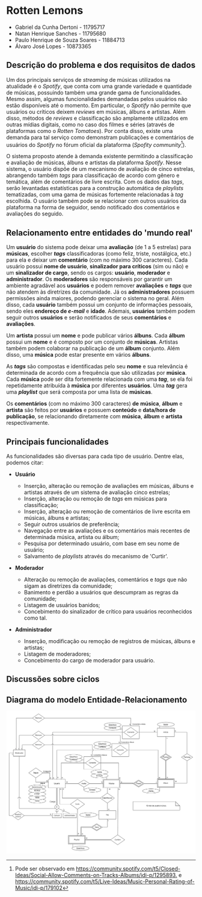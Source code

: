 # Rotten Lemons

- Gabriel da Cunha Dertoni       - 11795717
- Natan Henrique Sanches         - 11795680
- Paulo Henrique de Souza Soares - 11884713
- Álvaro José Lopes              - 10873365

## Descrição do problema e dos requisitos de dados

Um dos principais serviços de *streaming* de músicas utilizados na
atualidade é o *Spotify*, que conta com uma grande variedade e
quantidade de músicas, possuindo também uma grande gama de
funcionalidades. Mesmo assim, algumas funcionalidades demandadas pelos
usuários não estão disponíveis até o momento. Em particular, o *Spotify*
não permite que usuários ou críticos deixem *reviews* em músicas, álbuns
e artistas. Além disso, métodos de *reviews* e classificação são
amplamente utilizados em outras mídias digitais, como no caso dos filmes
e séries (através de plataformas como o *Rotten Tomatoes*). Por conta
disso, existe uma demanda para tal serviço como demonstram publicações e
comentários de usuários do *Spotify* no fórum oficial da plataforma
(*Spofity community*[^1]).

O sistema proposto atende à demanda existente permitindo a classificação
e avaliação de músicas, álbuns e artistas da plataforma *Spotify*. Nesse
sistema, o usuário dispõe de um mecanismo de avaliação de cinco
estrelas, abrangendo também *tags* para classificação de acordo com
gênero e temática, além de comentários de livre escrita. Com os dados
das *tags*, serão levantadas estatísticas para a construção automática
de *playlists* tematizadas, com uma gama de músicas fortemente
relacionadas à *tag* escolhida. O usuário também pode se relacionar com
outros usuários da plataforma na forma de seguidor, sendo notificado dos
comentários e avaliações do seguido.

## Relacionamento entre entidades do 'mundo real'

Um **usuário** do sistema pode deixar uma **avaliação** (de 1 a 5
estrelas) para **músicas**, escolher ***tags*** classificadoras (como
feliz, triste, nostálgica, etc.) para ela e deixar um **comentário**
(com no máximo 300 caracteres). Cada usuário possui **nome de usuário**,
**sinalizador para críticos** (sim ou não) e um **sinalizador de
cargo**, sendo os cargos: **usuário**, **moderador** e
**administrador**. Os **moderadores** são responsáveis por garantir um
ambiente agradável aos **usuários** e podem remover **avaliações** e
***tags*** que não atendem às diretrizes da comunidade. Já os
**administradores** possuem permissões ainda maiores, podendo gerenciar
o sistema no geral. Além disso, cada **usuário** também possui um
conjunto de informações pessoais, sendo eles **endereço de *e-mail*** e
**idade**. Ademais, **usuários** também podem seguir outros **usuários**
e serão notificados de seus **comentários** e **avaliações**.

Um **artista** possui um **nome** e pode publicar vários **álbuns**.
Cada **álbum** possui um **nome** e é composto por um conjunto de
**músicas**. Artistas também podem colaborar na publicação de um
**álbum** conjunto. Além disso, uma **música** pode estar presente em
vários **álbuns**.

As ***tags*** são compostas e identificadas pelo seu **nome** e sua
relevância é determinada de acordo com a frequência que são utilizadas
por **música**. Cada **música** pode ser dita fortemente relacionada com
uma ***tag***, se ela foi repetidamente atribuída à **música** por
diferentes **usuários**. Uma ***tag*** gera uma ***playlist*** que será
composta por uma lista de **músicas**.

Os **comentários** (com no máximo 300 caracteres) **de** **música**,
**álbum** e **artista** são feitos por **usuários** e possuem
**conteúdo** e **data/hora de publicação**, se relacionando diretamente
com **música**, **álbum** e **artista** respectivamente.

## Principais funcionalidades

As funcionalidades são diversas para cada tipo de usuário. Dentre elas,
podemos citar:

-   **Usuário**
    -   Inserção, alteração ou remoção de avaliações em músicas, álbuns
        e artistas através de um sistema de avaliação cinco estrelas;
    -   Inserção, alteração ou remoção de *tags* em músicas para
        classificação;
    -   Inserção, alteração ou remoção de comentários de livre escrita
        em músicas, álbuns e artistas;
    -   Seguir outros usuários de preferência;
    -   Navegação entre as avaliações e os comentários mais recentes de
        determinada música, artista ou álbum;
    -   Pesquisa por determinado usuário, com base em seu nome de
        usuário;
    -   Salvamento de *playlists* através do mecanismo de 'Curtir'.

-   **Moderador**
    -   Alteração ou remoção de avaliações, comentários e *tags* que não
        sigam as diretrizes da comunidade;
    -   Banimento e perdão a usuários que descumpram as regras da
        comunidade;
    -   Listagem de usuários banidos;
    -   Concebimento do sinalizador de crítico para usuários
        reconhecidos como tal.

-   **Administrador**
    -   Inserção, modificação ou remoção de registros de músicas, álbuns
        e artistas;
    -   Listagem de moderadores;
    -   Concebimento do cargo de moderador para usuário.

## Discussões sobre ciclos

## Diagrama do modelo Entidade-Relacionamento
![Diagrama Entidade-Relacionamento](./Rotten-Lemons-MER.png)

[^1]: Pode ser observado em
    <https://community.spotify.com/t5/Closed-Ideas/Social-Allow-Comments-on-Tracks-Albums/idi-p/1295893.>
    e
    <https://community.spotify.com/t5/Live-Ideas/Music-Personal-Rating-of-Music/idi-p/179102>
